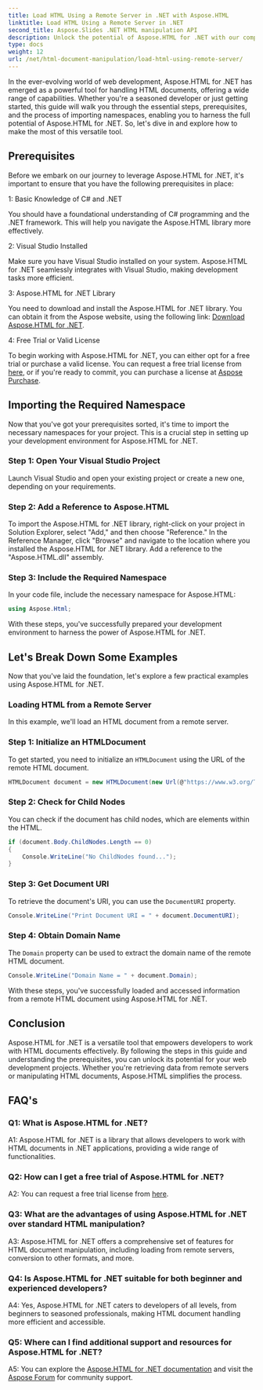 ```yaml
---
title: Load HTML Using a Remote Server in .NET with Aspose.HTML
linktitle: Load HTML Using a Remote Server in .NET
second_title: Aspose.Slides .NET HTML manipulation API
description: Unlock the potential of Aspose.HTML for .NET with our comprehensive guide. Learn how to import namespaces, access remote HTML documents, and more.
type: docs
weight: 12
url: /net/html-document-manipulation/load-html-using-remote-server/
---
```


In the ever-evolving world of web development, Aspose.HTML for .NET has emerged as a powerful tool for handling HTML documents, offering a wide range of capabilities. Whether you're a seasoned developer or just getting started, this guide will walk you through the essential steps, prerequisites, and the process of importing namespaces, enabling you to harness the full potential of Aspose.HTML for .NET. So, let's dive in and explore how to make the most of this versatile tool.

## Prerequisites

Before we embark on our journey to leverage Aspose.HTML for .NET, it's important to ensure that you have the following prerequisites in place:

1: Basic Knowledge of C# and .NET

You should have a foundational understanding of C# programming and the .NET framework. This will help you navigate the Aspose.HTML library more effectively.

2: Visual Studio Installed

Make sure you have Visual Studio installed on your system. Aspose.HTML for .NET seamlessly integrates with Visual Studio, making development tasks more efficient.

3: Aspose.HTML for .NET Library

You need to download and install the Aspose.HTML for .NET library. You can obtain it from the Aspose website, using the following link: [Download Aspose.HTML for .NET](https://releases.aspose.com/html/net/).

4: Free Trial or Valid License

To begin working with Aspose.HTML for .NET, you can either opt for a free trial or purchase a valid license. You can request a free trial license from [here](https://releases.aspose.com/), or if you're ready to commit, you can purchase a license at [Aspose Purchase](https://purchase.aspose.com/buy).

## Importing the Required Namespace

Now that you've got your prerequisites sorted, it's time to import the necessary namespaces for your project. This is a crucial step in setting up your development environment for Aspose.HTML for .NET.

### Step 1: Open Your Visual Studio Project

Launch Visual Studio and open your existing project or create a new one, depending on your requirements.

### Step 2: Add a Reference to Aspose.HTML

To import the Aspose.HTML for .NET library, right-click on your project in Solution Explorer, select "Add," and then choose "Reference." In the Reference Manager, click "Browse" and navigate to the location where you installed the Aspose.HTML for .NET library. Add a reference to the "Aspose.HTML.dll" assembly.

### Step 3: Include the Required Namespace

In your code file, include the necessary namespace for Aspose.HTML:

```csharp
using Aspose.Html;
```

With these steps, you've successfully prepared your development environment to harness the power of Aspose.HTML for .NET.

## Let's Break Down Some Examples

Now that you've laid the foundation, let's explore a few practical examples using Aspose.HTML for .NET.

### Loading HTML from a Remote Server

In this example, we'll load an HTML document from a remote server.

### Step 1: Initialize an HTMLDocument

To get started, you need to initialize an `HTMLDocument` using the URL of the remote HTML document.

```csharp
HTMLDocument document = new HTMLDocument(new Url(@"https://www.w3.org/TR/html5/"));
```

### Step 2: Check for Child Nodes

You can check if the document has child nodes, which are elements within the HTML.

```csharp
if (document.Body.ChildNodes.Length == 0)
{
    Console.WriteLine("No ChildNodes found...");
}
```

### Step 3: Get Document URI

To retrieve the document's URI, you can use the `DocumentURI` property.

```csharp
Console.WriteLine("Print Document URI = " + document.DocumentURI);
```

### Step 4: Obtain Domain Name

The `Domain` property can be used to extract the domain name of the remote HTML document.

```csharp
Console.WriteLine("Domain Name = " + document.Domain);
```

With these steps, you've successfully loaded and accessed information from a remote HTML document using Aspose.HTML for .NET.

## Conclusion

Aspose.HTML for .NET is a versatile tool that empowers developers to work with HTML documents effectively. By following the steps in this guide and understanding the prerequisites, you can unlock its potential for your web development projects. Whether you're retrieving data from remote servers or manipulating HTML documents, Aspose.HTML simplifies the process.

## FAQ's

### Q1: What is Aspose.HTML for .NET?

A1: Aspose.HTML for .NET is a library that allows developers to work with HTML documents in .NET applications, providing a wide range of functionalities.

### Q2: How can I get a free trial of Aspose.HTML for .NET?

A2: You can request a free trial license from [here](https://releases.aspose.com/).

### Q3: What are the advantages of using Aspose.HTML for .NET over standard HTML manipulation?

A3: Aspose.HTML for .NET offers a comprehensive set of features for HTML document manipulation, including loading from remote servers, conversion to other formats, and more.

### Q4: Is Aspose.HTML for .NET suitable for both beginner and experienced developers?

A4: Yes, Aspose.HTML for .NET caters to developers of all levels, from beginners to seasoned professionals, making HTML document handling more efficient and accessible.

### Q5: Where can I find additional support and resources for Aspose.HTML for .NET?

A5: You can explore the [Aspose.HTML for .NET documentation](https://reference.aspose.com/html/net/) and visit the [Aspose Forum](https://forum.aspose.com/) for community support.
